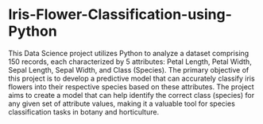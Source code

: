 # Iris-Flower-Classification-using-Python
This Data Science project utilizes Python to analyze a dataset comprising 150 records, each characterized by 5 attributes: Petal Length, Petal Width, Sepal Length, Sepal Width, and Class (Species). The primary objective of this project is to develop a predictive model that can accurately classify iris flowers into their respective species based on these attributes. The project aims to create a model that can help identify the correct class (species) for any given set of attribute values, making it a valuable tool for species classification tasks in botany and horticulture.
